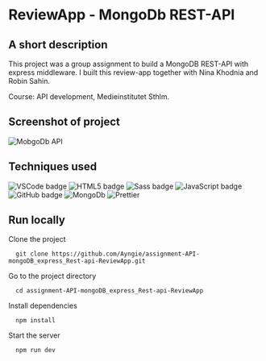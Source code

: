 # ReviewApp - MongoDb REST-API

## A short description 
This project was a group assignment to build a MongoDB REST-API with express middleware.
I built this review-app together with Nina Khodnia and Robin Sahin.

Course: API development, Medieinstitutet Sthlm.

## Screenshot of project
![MobgoDb API](https://angelicareutersward.se/assets/mongodbReviewApp/mongodbReviewApp.png)

## Techniques used
![VSCode badge](https://img.shields.io/badge/VSCode-0078D4?style=for-the-badge&logo=visual%20studio%20code&logoColor=white/to/img.png)
![HTML5 badge](https://img.shields.io/badge/HTML5-E34F26?style=for-the-badge&logo=html5&logoColor=white/to/img.png)
![Sass badge](https://img.shields.io/badge/Sass-CC6699?style=for-the-badge&logo=sass&logoColor=white/to/img.png)
![JavaScript badge](https://img.shields.io/badge/JavaScript-323330?style=for-the-badge&logo=javascript&logoColor=F7DF1E/to/img.png)
![GitHub badge](https://img.shields.io/badge/GitHub-100000?style=for-the-badge&logo=github&logoColor=white/to/img.png)
![MongoDb](https://img.shields.io/badge/MongoDB-4EA94B?style=for-the-badge&logo=mongodb&logoColor=white)
![Prettier](https://img.shields.io/badge/prettier-1A2C34?style=for-the-badge&logo=prettier&logoColor=F7BA3E)


## Run locally
Clone the project

```terminal
  git clone https://github.com/Ayngie/assignment-API-mongoDB_express_Rest-api-ReviewApp.git
```

Go to the project directory

```terminal
  cd assignment-API-mongoDB_express_Rest-api-ReviewApp
```

Install dependencies

```terminal
  npm install
```

Start the server

```terminal
  npm run dev
```
